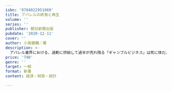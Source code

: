 ```yaml
---
isbn: '9784022951069'
title: アパレルの終焉と再生
volume: ''
series: ''
publisher: 朝日新聞出版
pubdate: '2020-12-11'
cover: ''
author: 小島健輔／著
description: >-
  アパレル業界における、過剰に供給して過半が売れ残る「ギャンブルビジネス」は死に体だ。シーズン毎にトレンドを仕掛けて買い替えを煽り、メディアと結託して「ブランド神話」を創造し煽ったファッションシステムの手法はもう通用しない。新型コロナの収束がみえず、消費者の「エシカル（倫理）」志向が高まり、アパレルは歴史的な転換期を迎えている。衣料品の役割が大変容した今、生き残りをかけた業界の実態に、ファッションマーケティングの第一人者が迫る。＜目次＞プロローグ　コロナで一変した生活と生計　　第一章　壊滅的打撃を受けた百貨店とアパレル　　第二章　百貨店はコロナ以前に終わっていた第三章　コロナに直撃されたアパレル業界　　第四章　こうしてアパレル業界は行き詰まった　　第五章　コロナ後の新世界はエシカル＆リサイクル第六章　アフター・コロナの店舗販売は一変する　　第七章　アパレルの販売員は使い捨てなのか　　第八章　ギャンブルビジネスからスマートビジネスへ　　エピローグ　ファッションシステム幻想から顧客目線へ
price: '790'
genre: ''
target: 一般
format: 新書
content: 経済・財政・統計

---
```

